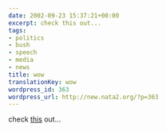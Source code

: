```yaml
---
date: 2002-09-23 15:37:21+00:00
excerpt: check this out...
tags:
- politics
- bush
- speech
- media
- news
title: wow
translationKey: wow
wordpress_id: 363
wordpress_url: http://new.nata2.org/?p=363
---
```


check <a href="http://www.lemonbovril.co.uk/bushspeech/">this</a> out...